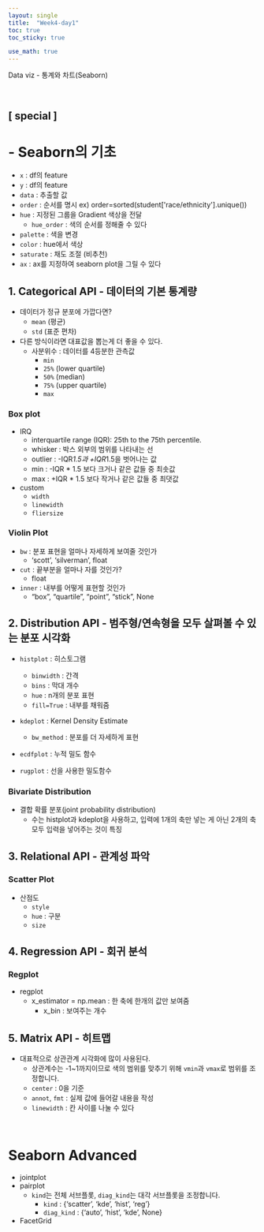 ```yaml
---
layout: single
title:  "Week4-day1"
toc: true
toc_sticky: true

use_math: true
---
```


Data viz - 통계와 차트(Seaborn)

<br>

## [ special ]


# - Seaborn의 기초
- `x` : df의 feature 
- `y` : df의 feature
- `data` : 추출할 값
- `order` : 순서를 명시 ex) order=sorted(student['race/ethnicity'].unique())   
- `hue` : 지정된 그룹을 Gradient 색상을 전달
    - `hue_order` : 색의 순서를 정해줄 수 있다 
- `palette` : 색을 변경 
- `color` : hue에서 색상
- `saturate` : 채도 조절 (비추천)
- `ax` : ax를 지정하여 seaborn plot을 그릴 수 있다

## 1. Categorical API - 데이터의 기본 통계량
- 데이터가 정규 분포에 가깝다면?
    - `mean` (평균)
    - `std` (표준 편차)
- 다른 방식이라면 대표값을 뽑는게 더 좋을 수 있다.
    - 사분위수 : 데이터를 4등분한 관측값
        - `min`
        - `25%` (lower quartile)
        - `50%` (median)
        - `75%` (upper quartile)
        - `max`
        
### Box plot
- IRQ 
    - interquartile range (IQR): 25th to the 75th percentile.
    - whisker : 박스 외부의 범위를 나타내는 선
    - outlier : -IQR*1.5과 +IQR*1.5을 벗어나는 값
    - min : -IQR * 1.5 보다 크거나 같은 값들 중 최솟값
    - max : +IQR * 1.5 보다 작거나 같은 값들 중 최댓값  
- custom 
    - `width`
    - `linewidth`
    - `fliersize`
    
### Violin Plot
- `bw` : 분포 표현을 얼마나 자세하게 보여줄 것인가
    - ‘scott’, ‘silverman’, float
- `cut` : 끝부분을 얼마나 자를 것인가?
    - float
- `inner` : 내부를 어떻게 표현할 것인가 
    - “box”, “quartile”, “point”, “stick”, None


## 2. Distribution API - 범주형/연속형을 모두 살펴볼 수 있는 분포 시각화
- `histplot` : 히스토그램
    - `binwidth` : 간격
    - `bins` : 막대 개수     
    - `hue` : n개의 분포 표현
    - `fill=True` : 내부를 채워줌 
 
- `kdeplot` : Kernel Density Estimate
    - `bw_method` : 분포를 더 자세하게 표현 
- `ecdfplot` : 누적 밀도 함수
- `rugplot` : 선을 사용한 밀도함수

### Bivariate Distribution
- 결합 확률 분포(joint probability distribution)
    - 수는 histplot과 kdeplot을 사용하고, 입력에 1개의 축만 넣는 게 아닌 2개의 축 모두 입력을 넣어주는 것이 특징

## 3. Relational API - 관계성 파악

### Scatter Plot
- 산점도
    - `style`
    - `hue` : 구분
    - `size`
    

## 4. Regression API - 회귀 분석

### Regplot
- regplot
    - x_estimator = np.mean : 한 축에 한개의 값만 보여줌 
        - x_bin : 보여주는 개수 

## 5. Matrix API - 히트맵 
- 대표적으로 상관관계 시각화에 많이 사용된다.
    - 상관계수는 -1~1까지이므로 색의 범위를 맞추기 위해 `vmin`과 `vmax`로 범위를 조정합니다.
    - `center` : 0을 기준
    - `annot`, `fmt` : 실제 값에 들어갈 내용을 작성
    - `linewidth` : 칸 사이를 나눌 수 있다
    
<br>

# Seaborn Advanced 
- jointplot
- pairplot
    - `kind`는 전체 서브플롯, `diag_kind`는 대각 서브플롯을 조정합니다.
        - `kind` : {‘scatter’, ‘kde’, ‘hist’, ‘reg’}
        - `diag_kind` : {‘auto’, ‘hist’, ‘kde’, None}
- FacetGrid
